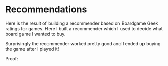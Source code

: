 # Recommendations
Here is the result of building a recommender based on Boardgame Geek ratings for games. Here I built a recommender which I used to decide what board game I wanted to buy. 

Surprisingly the recommender worked pretty good and I ended up buying the game after I played it!

Proof:
